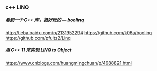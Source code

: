 ### c++ LINQ
##### 看到一个 C++ 库，挺好玩的 — boolinq
http://tieba.baidu.com/p/2131952294
https://github.com/k06a/boolinq
https://github.com/pfultz2/Linq

##### 用 C++ 11 来实现 LINQ to Object
https://www.cnblogs.com/huangmingchuan/p/4988821.html
